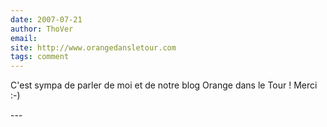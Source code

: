 ```yaml
---
date: 2007-07-21
author: ThoVer
email: 
site: http://www.orangedansletour.com
tags: comment
---
```


<p>C'est sympa de parler de moi et de notre blog Orange dans le Tour ! Merci :-)</p>
---